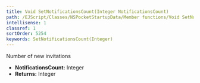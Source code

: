 ```yaml
---
title: Void SetNotificationsCount(Integer NotificationsCount)
path: /EJScript/Classes/NSPocketStartupData/Member functions/Void SetNotificationsCount(Integer p_0)
intellisense: 1
classref: 1
sortOrder: 5254
keywords: SetNotificationsCount(Integer)
---
```



Number of new invitations



* **NotificationsCount:** Integer
* **Returns:** Integer


